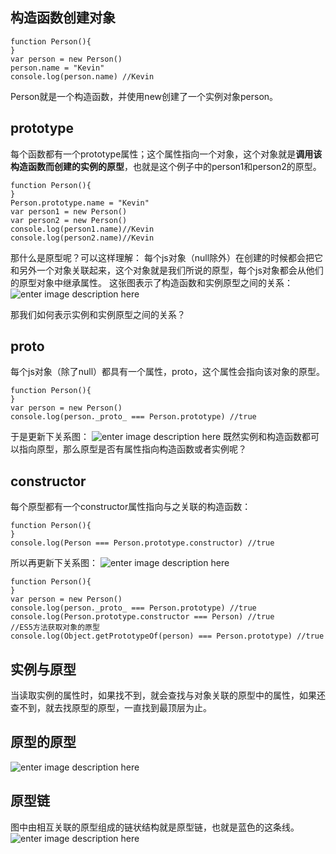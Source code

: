 ## 构造函数创建对象

    function Person(){
    }
    var person = new Person()
    person.name = "Kevin"
    console.log(person.name) //Kevin
Person就是一个构造函数，并使用new创建了一个实例对象person。

## prototype
每个函数都有一个prototype属性；这个属性指向一个对象，这个对象就是**调用该构造函数而创建的实例的原型**，也就是这个例子中的person1和person2的原型。

    function Person(){
    }
    Person.prototype.name = "Kevin"
    var person1 = new Person()
    var person2 = new Person()
    console.log(person1.name)//Kevin
    console.log(person2.name)//Kevin
那什么是原型呢？可以这样理解：
每个js对象（null除外）在创建的时候都会把它和另外一个对象关联起来，这个对象就是我们所说的原型，每个js对象都会从他们的原型对象中继承属性。
这张图表示了构造函数和实例原型之间的关系：
![enter image description here](https://lh3.googleusercontent.com/Nf6t-GCBE5DGMBYAvcSzwG-Hda_RAhKT3VbHVQ4SisvQd9mM23NxwOEbzAKwnVZGb6xiyXar3ZY)

那我们如何表示实例和实例原型之间的关系？

##  proto
每个js对象（除了null）都具有一个属性，proto，这个属性会指向该对象的原型。

    function Person(){
    }
    var person = new Person()
    console.log(person._proto_ === Person.prototype) //true
    
于是更新下关系图：
![enter image description here](https://lh3.googleusercontent.com/CESmiVmIlGNROlV5Lb8MxB7VbUSstIMydnhP-RWLFbLDOQG_8Msnes4lL8nArsKnFDzm6G7L2JA)
既然实例和构造函数都可以指向原型，那么原型是否有属性指向构造函数或者实例呢？

## constructor
每个原型都有一个constructor属性指向与之关联的构造函数：

    function Person(){
    }
    console.log(Person === Person.prototype.constructor) //true
所以再更新下关系图：
![enter image description here](https://lh3.googleusercontent.com/ETwCQZjWojR9z1XheWR_xfrWGiTu3Q25xrN-mqj6FDqf30QkiqMcbFcbiWTfgIsWqYADjg6A8uQ)

    function Person(){
    }
    var person = new Person()
    console.log(person._proto_ === Person.prototype) //true
    console.log(Person.prototype.constructor === Person) //true
    //ES5方法获取对象的原型
    console.log(Object.getPrototypeOf(person) === Person.prototype) //true

## 实例与原型
当读取实例的属性时，如果找不到，就会查找与对象关联的原型中的属性，如果还查不到，就去找原型的原型，一直找到最顶层为止。

## 原型的原型
![enter image description here](https://lh3.googleusercontent.com/_X8oOC7ZX4cuz_uSV9fgjEHZ9LujgD3Ehf4OFhrl_oYJ0bUZXCovHeCIfoQQ62LuMlDynGE9yZM)

## 原型链
图中由相互关联的原型组成的链状结构就是原型链，也就是蓝色的这条线。
![enter image description here](https://lh3.googleusercontent.com/gIlzmYZwv6YmxlTQuB8rN_0CQZuQ4sLeazDZ-3tTLBwCCbxUdPB-ZjMm6TFjf7dj8OOO1fbXjSg)





















<!--stackedit_data:
eyJoaXN0b3J5IjpbLTEyNTM0Njk3NTJdfQ==
-->